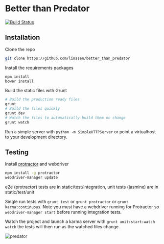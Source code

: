 Better than Predator
===============================================================================

[![Build Status](https://travis-ci.org/linssen/better_than_predator.png?branch=master)](https://travis-ci.org/linssen/better_than_predator)

Installation
-------------------------------------------------------------------------------

Clone the repo

```sh
git clone https://github.com/linssen/better_than_predator
```

Install the requirements packages

```sh
npm install
bower install
```

Build the static files with Grunt

```sh
# Build the production ready files
grunt
# Build the files quickly
grunt dev
# Watch the files to automatically build them on change
grunt watch
```

Run a simple server with `python -m SimpleHTTPServer` or point a virtualhost
to your development directory.

Testing
-------------------------------------------------------------------------------

Install [protractor](https://github.com/angular/protractor) and webdriver

```sh
npm install -g protractor
webdriver-manager update
```

e2e (protractor) tests are in static/test/integration, unit tests (jasmine)
are in static/test/unit

Single run tests with `grunt test` or `grunt protractor` or
`grunt karma:continuous`. Note you must have a webdriver running for Protractor
so `webdriver-manager start` before running integration tests.

Watch the project and launch a karma server with `grunt unit:start:watch watch`
the tests will then run as the watched files change.

![predator](https://f.cloud.github.com/assets/67624/415163/75afa1ae-ac2c-11e2-8a16-cab25bf1a58e.png)

